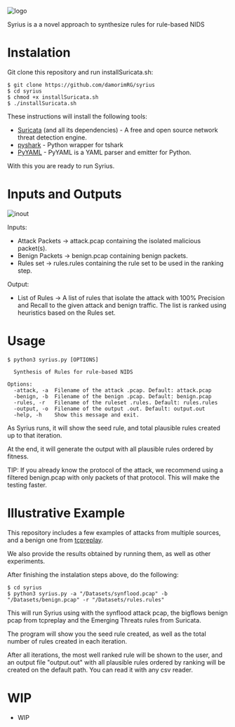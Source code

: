 <p style="text-align: center;">
  
![logo](https://github.com/damorimRG/syrius/blob/gh-pages/logo.png?raw=true "Syrius")

 Syrius is a a novel approach to synthesize rules for rule-based NIDS
 
 </p>
                                                                                     
# Instalation

Git clone this repository and run installSuricata.sh:

```console
$ git clone https://github.com/damorimRG/syrius
$ cd syrius
$ chmod +x installSuricata.sh
$ ./installSuricata.sh
```
These instructions will install the following tools:

* [Suricata] (and all its dependencies) - A free and open source network threat detection engine.
* [pyshark] - Python wrapper for tshark
* [PyYAML] -  PyYAML is a YAML parser and emitter for Python.

With this you are ready to run Syrius.

# Inputs and Outputs

![inout](https://github.com/damorimRG/syrius/blob/gh-pages/InOut.png?raw=true "Input and Output")

Inputs:

- Attack Packets -> attack.pcap containing the isolated malicious packet(s).
- Benign Packets -> benign.pcap containing benign packets.
- Rules set -> rules.rules containing the rule set to be used in the ranking step.

Output:

- List of Rules -> A list of rules that isolate the attack with 100% Precision and Recall to the given attack and benign traffic. The list is ranked using heuristics based on the Rules set.

# Usage

```console
$ python3 syrius.py [OPTIONS]

  Synthesis of Rules for rule-based NIDS
  
Options:
  -attack, -a  Filename of the attack .pcap. Default: attack.pcap
  -benign, -b  Filename of the benign .pcap. Default: benign.pcap
  -rules, -r   Filename of the ruleset .rules. Default: rules.rules
  -output, -o  Filename of the output .out. Default: output.out
  -help, -h    Show this message and exit.

```

As Syrius runs, it will show the seed rule, and total plausible rules created up to that iteration.

At the end, it will generate the output with all plausible rules ordered by fitness.

TIP: If you already know the protocol of the attack, we recommend using a filtered benign.pcap with only packets of that protocol. This will make the testing faster.

# Illustrative Example

This repository includes a few examples of attacks from multiple sources, and a benign one from [tcpreplay].

We also provide the results obtained by running them, as well as other experiments.

After finishing the instalation steps above, do the following:

```console
$ cd syrius
$ python3 syrius.py -a "/Datasets/synflood.pcap" -b "/Datasets/benign.pcap" -r "/Datasets/rules.rules"
```
This will run Syrius using with the synflood attack pcap, the bigflows benign pcap from tcpreplay and the Emerging Threats rules from Suricata.

The program will show you the seed rule created, as well as the total number of rules created in each iteration.

After all iterations, the most well ranked rule will be shown to the user, and an output file "output.out" with all plausible rules ordered by ranking will be created on the default path. You can read it with any csv reader.

# WIP

- WIP

   [pyshark]: <https://github.com/KimiNewt/pyshark>
   [Suricata]: <https://suricata-ids.org/>
   [PyYAML]: <https://pypi.org/project/PyYAML/>
   [tcpreplay]: <https://tcpreplay.appneta.com/wiki/captures.html>
